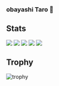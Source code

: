 ### obayashi Taro 👋

## Stats
![](http://github-profile-summary-cards.vercel.app/api/cards/profile-details?username=taro0884&theme=gruvbox)
![](http://github-profile-summary-cards.vercel.app/api/cards/repos-per-language?username=taro0884&theme=gruvbox)
![](http://github-profile-summary-cards.vercel.app/api/cards/most-commit-language?username=taro0884&theme=gruvbox)
![](http://github-profile-summary-cards.vercel.app/api/cards/stats?username=taro0884&theme=gruvbox)
![](http://github-profile-summary-cards.vercel.app/api/cards/productive-time?username=taro0884&theme=gruvbox&utcOffset=9)

## Trophy
![trophy](https://github-profile-trophy.vercel.app/?username=taro0884&theme=gruvbox)
<!--

![](https://raw.githubusercontent.com/taro0884/taro0884/output/github-contribution-grid-snake.svg)


**taro0884/taro0884** is a ✨ _special_ ✨ repository because its `README.md` (this file) appears on your GitHub profile.

Here are some ideas to get you started:

- 🔭 I’m currently working on ...
- 🌱 I’m currently learning ...
- 👯 I’m looking to collaborate on ...
- 🤔 I’m looking for help with ...
- 💬 Ask me about ...
- 📫 How to reach me: ...
- 😄 Pronouns: ...
- ⚡ Fun fact: ...
-->

